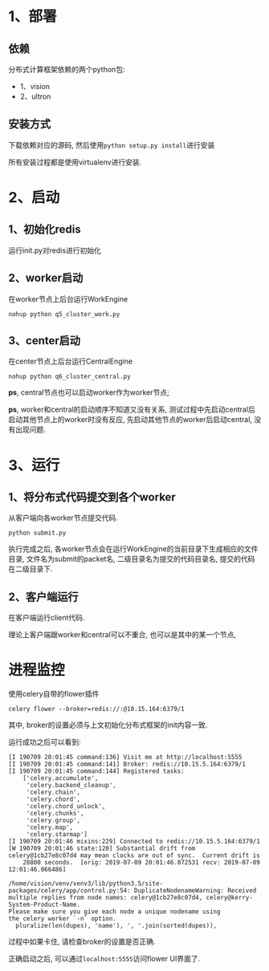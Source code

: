 # 1、部署
## 依赖
分布式计算框架依赖的两个python包:

- 1、vision 
- 2、ultron

## 安装方式

下载依赖对应的源码, 然后使用```python setup.py install```进行安装

所有安装过程都是使用virtualenv进行安装.

# 2、启动
## 1、初始化redis
运行init.py对redis进行初始化

## 2、worker启动
在worker节点上后台运行WorkEngine
```
nohup python q5_cluster_work.py
```

## 3、center启动
在center节点上后台运行CentralEngine
```
nohup python q6_cluster_central.py
```
**ps**, central节点也可以启动worker作为worker节点;

**ps**, worker和central的启动顺序不知道又没有关系, 测试过程中先启动central后启动其他节点上的worker时没有反应, 先启动其他节点的worker后启动central, 没有出现问题.


# 3、运行
## 1、将分布式代码提交到各个worker
从客户端向各worker节点提交代码.
```
python submit.py
```
执行完成之后, 各worker节点会在运行WorkEngine的当前目录下生成相应的文件目录, 文件名为submit的packet名, 二级目录名为提交的代码目录名, 提交的代码在二级目录下.

## 2、客户端运行
在客户端运行client代码.

理论上客户端跟worker和central可以不重合, 也可以是其中的某一个节点, 


# 进程监控
使用celery自带的flower插件

```
celery flower --broker=redis://:@10.15.164:6379/1
```
其中, broker的设置必须与上文初始化分布式框架的init内容一致.

运行成功之后可以看到:
```
[I 190709 20:01:45 command:136] Visit me at http://localhost:5555
[I 190709 20:01:45 command:141] Broker: redis://10.15.5.164:6379/1
[I 190709 20:01:45 command:144] Registered tasks:
    ['celery.accumulate',
     'celery.backend_cleanup',
     'celery.chain',
     'celery.chord',
     'celery.chord_unlock',
     'celery.chunks',
     'celery.group',
     'celery.map',
     'celery.starmap']
[I 190709 20:01:46 mixins:229] Connected to redis://10.15.5.164:6379/1
[W 190709 20:01:46 state:120] Substantial drift from celery@1cb27e8c07d4 may mean clocks are out of sync.  Current drift is
    28800 seconds.  [orig: 2019-07-09 20:01:46.072531 recv: 2019-07-09 12:01:46.066486]

/home/vision/venv/venv3/lib/python3.5/site-packages/celery/app/control.py:54: DuplicateNodenameWarning: Received multiple replies from node names: celery@1cb27e8c07d4, celery@kerry-System-Product-Name.
Please make sure you give each node a unique nodename using
the celery worker `-n` option.
  pluralize(len(dupes), 'name'), ', '.join(sorted(dupes)),
```
过程中如果卡住, 请检查broker的设置是否正确.

正确启动之后, 可以通过```localhost:5555```访问flower UI界面了.



